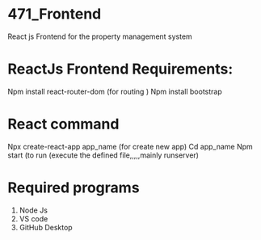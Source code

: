 # 471_Frontend
React js Frontend for the property management system

# ReactJs Frontend Requirements:
 
   Npm install react-router-dom (for routing )
   Npm install bootstrap

# React command
Npx create-react-app app_name (for create  new app)
Cd app_name
Npm start  (to run (execute the defined file,,,,,mainly runserver)

# Required programs
  1. Node Js
  2. VS code
  3. GitHub Desktop
